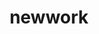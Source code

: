 ---
layout: case-study
order: 1
logo: /images/work/new-logo.png
title: newwork
org: New select work
role: Senior & Staff Product Designer
tenure: 2020–2022
description: The past two years have been a mix of joining two early, seed-stage startups as a founding designer—QA Wolf & The.com; and independent contract work with companies such as OpenTable, Handshake, and other small startups. I have collected work that I’m proud of from these experiences as Figma decks. Hit ‘right-arrow’ and you should be okay.
---